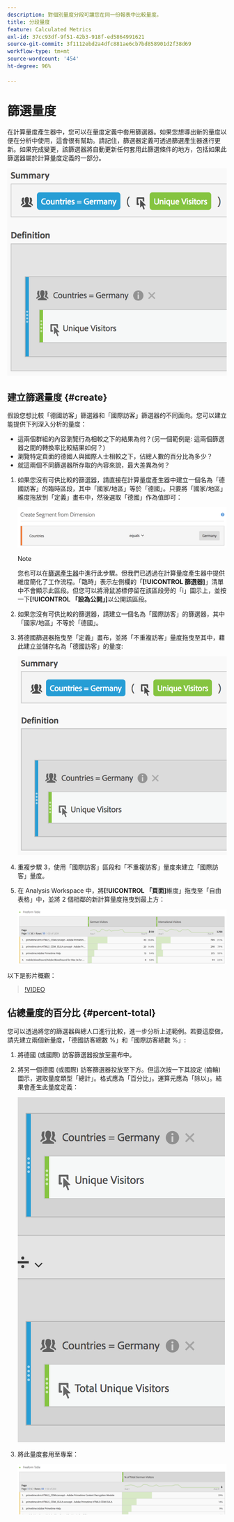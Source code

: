 ```yaml
---
description: 對個別量度分段可讓您在同一份報表中比較量度。
title: 分段量度
feature: Calculated Metrics
exl-id: 37cc93df-9f51-42b3-918f-ed5864991621
source-git-commit: 3f1112ebd2a4dfc881ae6cb7bd858901d2f38d69
workflow-type: tm+mt
source-wordcount: '454'
ht-degree: 96%

---
```


# 篩選量度

在計算量度產生器中，您可以在量度定義中套用篩選器。如果您想導出新的量度以便在分析中使用，這會很有幫助。請記住，篩選器定義可透過篩選產生器進行更新。如果完成變更，該篩選器將自動更新任何套用此篩選條件的地方，包括如果此篩選器屬於計算量度定義的一部分。

![](assets/german-visitors.png)

## 建立篩選量度 {#create}

假設您想比較「德國訪客」篩選器和「國際訪客」篩選器的不同面向。您可以建立能提供下列深入分析的量度：

* 這兩個群組的內容瀏覽行為相較之下的結果為何？(另一個範例是: 這兩個篩選器之間的轉換率比較結果如何？)
* 瀏覽特定頁面的德國人與國際人士相較之下，佔總人數的百分比為多少？
* 就這兩個不同篩選器所存取的內容來說，最大差異為何？

1. 如果您沒有可供比較的篩選器，請直接在計算量度產生器中建立一個名為「德國訪客」的臨時區段，其中「國家/地區」等於「德國」。只要將「國家/地區」維度拖放到「定義」畫布中，然後選取「德國」作為值即可：

   ![](assets/segment-from-dimension.png)

   >[!NOTE]
   >
   >您也可以在[篩選產生器](/help/components/filters/create-filters.md)中進行此步驟。但我們已透過在計算量度產生器中提供維度簡化了工作流程。「臨時」表示左側欄的「**[!UICONTROL 篩選器]**」清單中不會顯示此區段。但您可以將滑鼠游標停留在該區段旁的「i」圖示上，並按一下&#x200B;**[!UICONTROL 「設為公開」]**&#x200B;以公開該區段。

1. 如果您沒有可供比較的篩選器，請建立一個名為「國際訪客」的篩選器，其中「國家/地區」不等於「德國」。
1. 將德國篩選器拖曳至「定義」畫布，並將「不重複訪客」量度拖曳至其中，藉此建立並儲存名為「德國訪客」的量度:

   ![](assets/german-visitors.png)

1. 重複步驟 3，使用「國際訪客」區段和「不重複訪客」量度來建立「國際訪客」量度。
1. 在 Analysis Workspace 中，將&#x200B;**[!UICONTROL 「頁面]**&#x200B;維度」拖曳至「自由表格」中，並將 2 個相鄰的新計算量度拖曳到最上方：

   ![](assets/workspace-pages.png)

以下是影片概觀：

>[!VIDEO](https://video.tv.adobe.com/v/25407/?quality=12)

## 佔總量度的百分比 {#percent-total}

您可以透過將您的篩選器與總人口進行比較，進一步分析上述範例。若要這麼做，請先建立兩個新量度，「德國訪客總數 %」和「國際訪客總數 %」:

1. 將德國 (或國際) 訪客篩選器投放至畫布中。
1. 將另一個德國 (或國際) 訪客篩選器投放至下方。但這次按一下其設定 (齒輪) 圖示，選取量度類型「總計」。格式應為「百分比」。運算元應為「除以」。結果會產生此量度定義：

   ![](assets/cm_metric_total.png)

1. 將此量度套用至專案：

   ![](assets/cm_percent_total.png)
